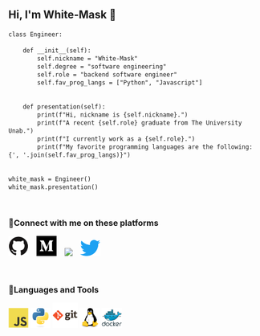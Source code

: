 ## Hi, I'm White-Mask 👋

```
class Engineer:

    def __init__(self):
        self.nickname = "White-Mask"
        self.degree = "software engineering"
        self.role = "backend software engineer"
        self.fav_prog_langs = ["Python", "Javascript"]


    def presentation(self):
        print(f"Hi, nickname is {self.nickname}.")
        print(f"A recent {self.role} graduate from The University Unab.")
        print(f"I currently work as a {self.role}.")
        print(f"My favorite programming languages are the following: {', '.join(self.fav_prog_langs)}")


white_mask = Engineer()
white_mask.presentation()
```

<br>

### 🔎Connect with me on these platforms
<p align="left">
    <a href="https://github.com/theblckcat"><img src="img/github-original.svg" width="40"></a>&nbsp;&nbsp;&nbsp;
    <a href="https://medium.com/@TheBlckCat" ><img src="img/medium.svg" width="40"></a>&nbsp;&nbsp;&nbsp;
    <a href="https://dev.to/theblckcat" ><img src="https://www.svgrepo.com/show/349334/dev-to.svg" width="40"></a>&nbsp;&nbsp;&nbsp;
    <a href="https://twitter.com/WHTMask_"><img src="img/twitter-original.svg" width="40"></a>&nbsp;
</p>

<br>

### 🧰Languages and Tools
<p align="left">
    <!-- JavaScript -->
    <img src="img/javascript-original.svg" width="40">
    <!-- Python -->
    <img src="img/python-original.svg" width="40">
    <!-- Git -->
    <img src="img/git-original-wordmark.svg" width="50">
    <!-- Linux -->
    <img src="img/linux-original.svg" width="40">
    <!-- Docker -->
    <img src="img/docker-original-wordmark.svg" width="40">
</p>


<!--
# web icons https://devicon.dev/ ; https://simpleicons.org/

**White-Mask/White-Mask** is a ✨ _special_ ✨ repository because its `README.md` (this file) appears on your GitHub profile.

Here are some ideas to get you started:

- 🔭 I’m currently working on ...
- 🌱 I’m currently learning ...
- 👯 I’m looking to collaborate on ...
- 🤔 I’m looking for help with ...
- 💬 Ask me about ...
- 📫 How to reach me: ...
- 😄 Pronouns: ...
- ⚡ Fun fact: ...
-->
